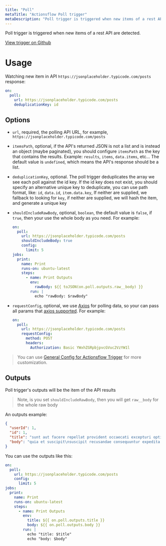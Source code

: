 ```yaml
---
title: "Poll"
metaTitle: "Actionsflow Poll trigger"
metaDescription: "Poll trigger is triggered when new items of a rest API are detected."
---
```


Poll trigger is triggered when new items of a rest API are detected.

[View trigger on Github](https://github.com/actionsflow/actionsflow/blob/main/packages/actionsflow/src/triggers/poll.ts)

# Usage

Watching new item in API `https://jsonplaceholder.typicode.com/posts` response:

```yaml
on:
  poll:
    url: https://jsonplaceholder.typicode.com/posts
    deduplicationKey: id
```

## Options

- `url`, required, the polling API URL, for example, `https://jsonplaceholder.typicode.com/posts`

- `itemsPath`, optional, if the API's returned JSON is not a list and is instead an object (maybe paginated), you should configure `itemsPath` as the key that contains the results. Example: `results`, `items`, `data.items`, etc... The default value is `undefined`, which means the API's response should be a list.

- `deduplicationKey`, optional. The poll trigger deduplicates the array we see each poll against the id key. If the id key does not exist, you should specify an alternative unique key to deduplicate, you can use path format, like: `id`, `data.id`, `item.data.key`, If neither are supplied, we fallback to looking for `key`, if neither are supplied, we will hash the item, and generate a unique key

- `shouldIncludeRawBody`, optional, `boolean`, the default value is `false`, if `true`, then your use the whole body as you need. For example:

  ```yaml
  on:
    poll:
      url: https://jsonplaceholder.typicode.com/posts
      shouldIncludeBody: true
      config:
        limit: 5
  jobs:
    print:
      name: Print
      runs-on: ubuntu-latest
      steps:
        - name: Print Outputs
          env:
            rawBody: ${{ toJSON(on.poll.outputs.raw__body) }}
          run: |
            echo "rawBody: $rawBody"
  ```

- `requestConfig`, optional, we use [Axios](https://github.com/axios/axios) for polling data, so your can pass all params that [axios supported](https://github.com/axios/axios#request-config). For example:

  ```yaml
  on:
    poll:
      url: https://jsonplaceholder.typicode.com/posts
      requestConfig:
        method: POST
        headers:
          Authorization: Basic YWxhZGRpbjpvcGVuc2VzYW1l
  ```

> You can use [General Config for Actionsflow Trigger](../workflow.md#ontriggerconfig) for more customization.

## Outputs

Poll trigger's outputs will be the item of the API results

> Note, is you set `shouldIncludeRawBody`, then you will get `raw__body` for the whole raw body

An outputs example:

```json
{
  "userId": 1,
  "id": 1,
  "title": "sunt aut facere repellat provident occaecati excepturi optio reprehenderit",
  "body": "quia et suscipit\nsuscipit recusandae consequuntur expedita et cum\nreprehenderit molestiae ut ut quas totam\nnostrum rerum est autem sunt rem eveniet architecto"
}
```

You can use the outputs like this:

```yaml
on:
  poll:
    url: https://jsonplaceholder.typicode.com/posts
    config:
      limit: 5
jobs:
  print:
    name: Print
    runs-on: ubuntu-latest
    steps:
      - name: Print Outputs
        env:
          title: ${{ on.poll.outputs.title }}
          body: ${{ on.poll.outputs.body }}
        run: |
          echo "title: $title"
          echo "body: $body"
```
